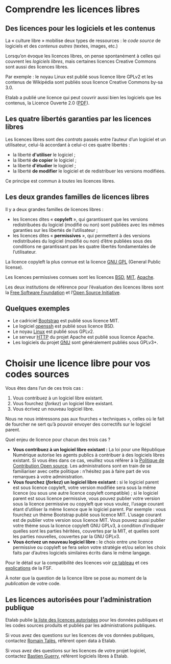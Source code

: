 # Comprendre les licences libres

## Des licences pour les logiciels et les contenus

La « culture libre » mobilise deux types de ressources : le *code source* de logiciels et des *contenus autres* (textes, images, etc.)

Lorsqu’on évoque les licences libres, on pense spontanément à celles qui couvrent les *logiciels libres*, mais certaines licences Creative Commons sont aussi des licences libres.

Par exemple : le noyau Linux est publié sous licence libre GPLv2 et les contenus de Wikipédia sont publiés sous licence Creative Commons by-sa 3.0.

Etalab a publié une licence qui peut couvrir aussi bien les logiciels que les contenus, la Licence Ouverte 2.0 ([PDF](https://www.etalab.gouv.fr/wp-content/uploads/2017/04/ETALAB-Licence-Ouverte-v2.0.pdf)).

## Les quatre libertés garanties par les licences libres

Les licences libres sont des *contrats* passés entre l’auteur d’un logiciel et un utilisateur, celui-là accordant à celui-ci ces quatre libertés :

- la liberté **d'utiliser** le logiciel ;
- la liberté **de copier** le logiciel ;
- la liberté **d'étudier** le logiciel ;
- la liberté **de modifier** le logiciel et de redistribuer les versions modifiées.

Ce principe est commun à *toutes* les licences libres.


## Les deux grandes familles de licences libres

Il y a deux grandes familles de licences libres :

- les licences dites « **copyleft** », qui garantissent que les versions redistribuées du logiciel (modifié ou non) sont publiées avec les mêmes garanties sur les libertés de l’utilisateur ;
- les licences dites « **permissives** », qui permettent à des versions redistribuées du logiciel (modifié ou non) d’être publiées sous des conditions ne garantissant pas les quatre libertés fondamentales de l’utilisateur.

La licence copyleft la plus connue est la licence [GNU GPL](https://fr.wikipedia.org/wiki/Licence_publique_g%25C3%25A9n%25C3%25A9rale_GNU) (General Public license).

Les licences permissives connues sont les licences [BSD](https://fr.wikipedia.org/wiki/Licence_BSD), [MIT](https://fr.wikipedia.org/wiki/Licence_MIT), [Apache](https://fr.wikipedia.org/wiki/Licence_Apache).

Les deux institutions de référence pour l’évaluation des licences libres sont la [Free Software Foundation](https://fr.wikipedia.org/wiki/Free_Software_Foundation) et l’[Open Source Initiative](https://opensource.org/).

## Quelques exemples

- Le cadriciel [Bootstrap](https://getbootstrap.com/) est publié sous licence MIT.
- Le logiciel [openssh](https://www.openssh.com/) est publié sous licence BSD.
- Le noyau [Linux](https://www.linux.org/) est publié sous GPLv2.
- Le serveur [HTTP](https://httpd.apache.org/) du projet Apache est publié sous licence Apache.
- Les logiciels du projet [GNU](https://www.gnu.org/) sont généralement publiés sous GPLv3+.


# Choisir une licence libre pour vos codes sources

Vous êtes dans l’un de ces trois cas :

1. Vous contribuez à un logiciel libre existant.
2. Vous fourchez (*forkez*) un logiciel libre existant.
3. Vous écrivez un nouveau logiciel libre.

Nous ne nous intéressons pas aux fourches « techniques », celles où le fait de fourcher ne sert qu’à pouvoir envoyer des correctifs sur le logiciel parent.

Quel enjeu de licence pour chacun des trois cas ?

- **Vous contribuez à un logiciel libre existant :** La loi pour une République Numérique autorise les agents publics à contribuer à des logiciels libres existant. Si vous êtes dans ce cas, veuillez vous référer à la [Politique de Contribution Open source](https://www.numerique.gouv.fr/publications/politique-logiciel-libre/). Les administrations sont en train de se familiariser avec cette politique : n’hésitez pas à faire part de vos remarques à votre administration.
- **Vous fourchez (*forkez*) un logiciel libre existant :** si le logiciel parent est sous licence copyleft, votre version modifiée sera sous la même licence (ou sous une autre licence copyleft compatible) ; si le logiciel parent est sous licence permissive, vous pouvez publier votre version sous la licence permissive ou copyleft que vous voulez, l’usage courant étant d’utiliser la même licence que le logiciel parent. Par exemple : vous fourchez un thème Bootstrap publié sous licence MIT. L’usage courant est de publier votre version sous licence MIT. Vous pouvez aussi publier votre thème sous la licence copyleft GNU GPLv3, à condition d’indiquer quelles sont les parties héritées, couvertes par la MIT, et quelles sont les parties nouvelles, couvertes par la GNU GPLv3.
- **Vous écrivez un nouveau logiciel libre :** le choix entre une licence permissive ou copyleft se fera selon votre stratégie et/ou selon les choix faits par d’autres logiciels similaires écrits dans le même langage.

Pour le détail sur la compatibilité des licences voir [ce tableau](https://vvlibri.org/fr/guide-de-lauteur-libre-gerer-des-licences-differentes-compatibilites-de-licences/tableau-de) et ces [explications](https://www.gnu.org/licenses/license-compatibility.fr.html) de la FSF.

À noter que la question de la licence libre se pose au moment de la *publication* de votre code.

## Les licences autorisées pour l’administration publique

Etalab publie [la liste des licences autorisées](https://www.data.gouv.fr/fr/licences) pour les données publiques et les codes sources produits et publiés par les administrations publiques.

Si vous avez des questions sur les licences de vos données publiques, contactez [Romain Talès](mailto:romain.tales@modernisation.gouv.fr), référent open data à Etalab.

Si vous avez des questions sur les licences de votre projet logiciel, contactez [Bastien Guerry](mailto:opensource@data.gouv.fr), référent logiciels libres à Etalab.

